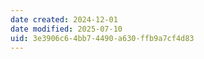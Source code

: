 ```yaml
---
date created: 2024-12-01
date modified: 2025-07-10
uid: 3e3906c6-4bb7-4490-a630-ffb9a7cf4d83
---
```

